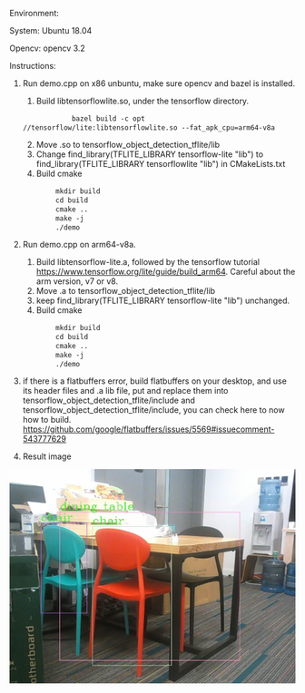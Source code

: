 Environment:

System: Ubuntu 18.04

Opencv: opencv 3.2


Instructions:

1. Run demo.cpp on x86 unbuntu, make sure opencv and bazel is installed.
    1. Build libtensorflowlite.so, under the tensorflow directory.
    ```
                bazel build -c opt //tensorflow/lite:libtensorflowlite.so --fat_apk_cpu=arm64-v8a
    ```
    2. Move .so to tensorflow_object_detection_tflite/lib
    3. Change find_library(TFLITE_LIBRARY tensorflow-lite "lib") to find_library(TFLITE_LIBRARY tensorflowlite "lib") in CMakeLists.txt
    4. Build cmake
    ```
            mkdir build
            cd build
            cmake ..
            make -j
            ./demo
    ```
2. Run demo.cpp on arm64-v8a.
    1. Build libtensorflow-lite.a, followed by the tensorflow tutorial https://www.tensorflow.org/lite/guide/build_arm64. Careful about the arm version, v7 or v8.
    2. Move .a to tensorflow_object_detection_tflite/lib
    3. keep find_library(TFLITE_LIBRARY tensorflow-lite "lib") unchanged.
    4. Build cmake
    ```
            mkdir build
            cd build
            cmake ..
            make -j
            ./demo
    ```
3. if there is a flatbuffers error, build flatbuffers on your desktop, and use its header files and .a lib file, put and replace them into tensorflow_object_detection_tflite/include and tensorflow_object_detection_tflite/include, you can check here to now how to build. https://github.com/google/flatbuffers/issues/5569#issuecomment-543777629

4. Result image


![Screenshot](result.jpg)
